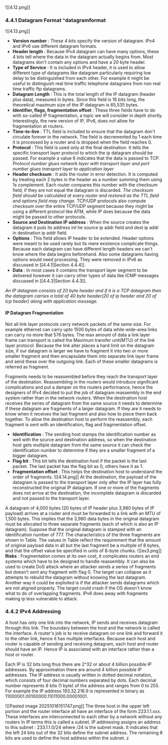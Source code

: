 ![[4.12.png]]
### 4.4.1 Datagram Format ^datagramformat
![[4.13.png]]
- **Version number** : These 4 bits specify the version of datagram. IPv4 and IPv6 use different datagram formats.
- **Header length** : Because IPv4 datagram can have many options, these 4 bits tell where the data in the datagram actually begins from. Most datagrams don't contain any options and have a 20 byte header.
- **Type of Service** : It is included in IPv4 header, it is used to allow different type of datagrams like datagram particularly requiring low delay to be distinguished from each other. For example it might be useful to distinguish real time traffic telephone datagrams from non real time traffic ftp datagrams.
- **Datagram Length** : This is the total length of the IP datagram (header plus data), measured in bytes. Since this field is 16 bits long, the theoretical maximum size of the IP datagram is 65,535 bytes.
- **Identifier, flags, fragmentation offset** : These three fields have to do with so-called IP fragmentation, a topic we will consider in depth shortly. Interestingly, the new version of IP, IPv6, does not allow for fragmentation at routers.
- **Time-to-live** : TTL field is included to ensure that the datagram don't circulate forever in the network. The field is decremented by 1 each time it is processed by a router and is dropped when the field reaches 0.
- **Protocol** : This field is used only at the final destination. It tells the specific transport layer protocol to which the ip datagram should be passed. For example a value 6 indicates that the data is passed to TCP.
  *Protocol number glues network layer with transport layer and port number glues transport layer to application layer*
- **Header checksum** : It aids the router in error detection. It is computed by treating each 2 bytes in the header as a number summing them using 1s complement. Each router compares this number with the checksum field, if they are not equal the datagram is discarded.
  *The checksum field should be calculated at every router and restored as the TTL field and options field may change.*
  TCP/UDP protocols also compute checksum over the entire TCP/UDP segment because they might be using a different protocol like ATM, while IP does because the data might be passed to other protocols.
- **Source and Destination IP address** : When the source creates the datagram it puts its address int he source ip addr field and dest ip addr in destination ip addr field.
- **Options** : This field allows IP header to be extended. Header options were meant to be used rarely but its mere existence complicate things. Because each datagram can have different length headers we can't know where the data begins beforehand. Also some datagrams having options would need processing. They were removed in IPv6 as discussed in [[4.4.1|Section 4.4.4]].
- **Data** : In most cases it contains the transport layer segment to be delivered however it can carry other types of data like ICMP messages discussed in [[4.4.3|Section 4.4.3]].

*An IP datagram consists of 20 byte header and if it is a TCP datagram then the datagram carries a total of 40 byte header(20 of ip header and 20 of tcp header) along with application message*.

#### IP Datagram Fragmentation
Not all link layer protocols carry network packets of the same size. For example ethernet can carry upto 1500 bytes of data while wide-area links can carry no more that 576 bytes. The max amount of data a link layer frame can transport is called the Maximum transfer unit(MTU) of the link layer protocol.
Because the link alter places a hard limit on the datagram size, if our datagram is larger we have to fragment it into two or more smaller fragment and then encapsulate them into separate link layer frame and send these over the outgoing link. Each of these smaller datagrams is referred as fragment.

Fragments needs to be reassembled before they reach the transport layer of the destination. Reassembling in the routers would introduce significant complications and put a damper on the routers performance, hence the designers of IPv4 decided to put the job of datagram reassembly in the end system rather than in the network routers.
When the destination host receives the series of datagram from the same source it needs to determine if these datagram are fragments of a larger datagram. If they are it needs to know when it receives the last fragment and also how to piece them back together. To allow the destination host to perform the reassembly, each fragment is sent with an identification, flag and fragmentation offset.

- **Identification** : The sending host stamps the identification number as well with the source and destination address, so when the destination host gets multiple datagram from the same source it can check the identification number to determine if they are a smaller fragment of a bigger datagram.
- **Flag bit** : This bit tells the destination host if the packet is the last packet. The last packet has the flag bit as 0, others have it as 1.
- **Fragmentation offset** : This helps the destination host to understand the order of fragments.
![[4.14.png]]
At the destination, the payload of the datagram is passed to the transport layer
only after the IP layer has fully reconstructed the original IP datagram. If one or
more of the fragments does not arrive at the destination, the incomplete datagram is
discarded and not passed to the transport layer.

A datagram of 4,000 bytes (20 bytes of IP header plus 3,980 bytes of IP payload) arrives at a router and must be forwarded to a link with an MTU of 1,500 bytes. This implies that the 3,980 data bytes in the original datagram must be allocated to three separate fragments (each of which is also an IP datagram). Suppose that the original datagram is stamped with an identification number of 777. The characteristics of the three fragments are shown in Table. The values in Table reflect the requirement that the amount of original payload data in all but the last fragment be a multiple of 8 bytes, and that the offset value be specified in units of 8-byte chunks.
![[ex3.png]]
**Risks** : Fragmentation comes at its own cost, it complicates routers an end systems which have to be designed to handle reassembly. It can also be used to create  DoS attack where an attacker sends a series of fragments but doesn't sent any fragment with flag 0. The target can collapse as it attempts to rebuild the datagram without knowing the last datagram. Another way it could be exploited is if the attacker sends datagrams which are not aligned properly. The target could crash if the OS doesn't know what to do of overlapping fragments. IPv6 does away with fragments making ip less vulnerable to attack.

### 4.4.2 IPv4 Addressing
A host has only one link into the network, IP sends and receives datagram through this link. The boundary between the host and the network is called the interface. A router's job is to receive datagram on one link and forward it to the other link, hence it has multiple interfaces.
Because each host and router is capable of sending and receiving datagram, each host and router should have an IP. Hence IP is associated with an interface rather than a host or router. 

Each IP is 32 bits long thus there are 2^32 or about 4 billion possible IP addresses. By approximation there are around 4 billion possible IP addresses. The IP address is usually written in dotted decimal notation, which consists of four decimal numbers separated by dots. Each decimal number represents 8 bits (1 byte) of the address and ranges from 0 to 255. For example the IP address 193.32.216.9 is represented in binary as 11000001.00100000.11011000.00001001.

![[Pasted image 20251016151747.png]]
The three host in the upper left portion and the router interface all have an interface of the form 223.1.1.xxx. These interfaces are interconnected to each other by a network without any routers In IP terms this is called a subnet. IP addressing assigns an address to this subnet : 233.1.1.0/24 where /24 is the subnet mask. It indicates that the left 24 bits out of the 32 bits define the subnet address. The remaining 8 bits are used to define the host address within the subnet.
z